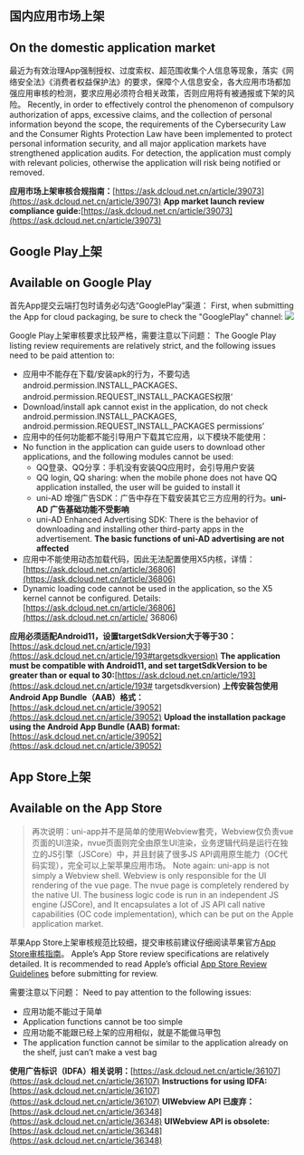 ## 国内应用市场上架
## On the domestic application market

最近为有效治理App强制授权、过度索权、超范围收集个人信息等现象，落实《网络安全法》《消费者权益保护法》的要求，保障个人信息安全，各大应用市场都加强应用审核的检测，要求应用必须符合相关政策，否则应用将有被通报或下架的风险。
Recently, in order to effectively control the phenomenon of compulsory authorization of apps, excessive claims, and the collection of personal information beyond the scope, the requirements of the Cybersecurity Law and the Consumer Rights Protection Law have been implemented to protect personal information security, and all major application markets have strengthened application audits. For detection, the application must comply with relevant policies, otherwise the application will risk being notified or removed.

**应用市场上架审核合规指南：**[https://ask.dcloud.net.cn/article/39073](https://ask.dcloud.net.cn/article/39073)
**App market launch review compliance guide:**[https://ask.dcloud.net.cn/article/39073](https://ask.dcloud.net.cn/article/39073)

## Google Play上架
## Available on Google Play

首先App提交云端打包时请务必勾选“GooglePlay”渠道：
First, when submitting the App for cloud packaging, be sure to check the "GooglePlay" channel:
![](https://dcloud-img.oss-cn-hangzhou.aliyuncs.com/uni-app/doc/channel-google.png)

Google Play上架审核要求比较严格，需要注意以下问题：
The Google Play listing review requirements are relatively strict, and the following issues need to be paid attention to:
- 应用中不能存在下载/安装apk的行为，不要勾选android.permission.INSTALL_PACKAGES、android.permission.REQUEST_INSTALL_PACKAGES权限‘
- Download/install apk cannot exist in the application, do not check android.permission.INSTALL_PACKAGES, android.permission.REQUEST_INSTALL_PACKAGES permissions’
- 应用中的任何功能都不能引导用户下载其它应用，以下模块不能使用：
- No function in the application can guide users to download other applications, and the following modules cannot be used:
  + QQ登录、QQ分享：手机没有安装QQ应用时，会引导用户安装
  + QQ login, QQ sharing: when the mobile phone does not have QQ application installed, the user will be guided to install it
  + uni-AD 增强广告SDK：广告中存在下载安装其它三方应用的行为。**uni-AD 广告基础功能不受影响**
  + uni-AD Enhanced Advertising SDK: There is the behavior of downloading and installing other third-party apps in the advertisement. **The basic functions of uni-AD advertising are not affected**
- 应用中不能使用动态加载代码，因此无法配置使用X5内核，详情：[https://ask.dcloud.net.cn/article/36806](https://ask.dcloud.net.cn/article/36806)
- Dynamic loading code cannot be used in the application, so the X5 kernel cannot be configured. Details: [https://ask.dcloud.net.cn/article/36806](https://ask.dcloud.net.cn/article/ 36806)

**应用必须适配Android11，设置targetSdkVersion大于等于30：**[https://ask.dcloud.net.cn/article/193](https://ask.dcloud.net.cn/article/193#targetsdkversion)
**The application must be compatible with Android11, and set targetSdkVersion to be greater than or equal to 30:**[https://ask.dcloud.net.cn/article/193](https://ask.dcloud.net.cn/article/193# targetsdkversion)
**上传安装包使用Android App Bundle（AAB）格式：**[https://ask.dcloud.net.cn/article/39052](https://ask.dcloud.net.cn/article/39052)
**Upload the installation package using the Android App Bundle (AAB) format:**[https://ask.dcloud.net.cn/article/39052](https://ask.dcloud.net.cn/article/39052)

## App Store上架
## Available on the App Store

>再次说明：uni-app并不是简单的使用Webview套壳，Webview仅负责vue页面的UI渲染，nvue页面则完全由原生UI渲染，业务逻辑代码是运行在独立的JS引擎（JSCore）中，并且封装了很多JS API调用原生能力（OC代码实现），完全可以上架苹果应用市场。
>Note again: uni-app is not simply a Webview shell. Webview is only responsible for the UI rendering of the vue page. The nvue page is completely rendered by the native UI. The business logic code is run in an independent JS engine (JSCore), and It encapsulates a lot of JS API call native capabilities (OC code implementation), which can be put on the Apple application market.

苹果App Store上架审核规范比较细，提交审核前建议仔细阅读苹果官方[App Store审核指南](https://developer.apple.com/cn/app-store/review/guidelines/)。
Apple’s App Store review specifications are relatively detailed. It is recommended to read Apple’s official [App Store Review Guidelines](https://developer.apple.com/cn/app-store/review/guidelines/) before submitting for review.

需要注意以下问题：
Need to pay attention to the following issues:
- 应用功能不能过于简单
- Application functions cannot be too simple
- 应用功能不能跟已经上架的应用相似，就是不能做马甲包
- The application function cannot be similar to the application already on the shelf, just can’t make a vest bag

**使用广告标识（IDFA）相关说明：**[https://ask.dcloud.net.cn/article/36107](https://ask.dcloud.net.cn/article/36107)
**Instructions for using IDFA:**[https://ask.dcloud.net.cn/article/36107](https://ask.dcloud.net.cn/article/36107)
**UIWebview API 已废弃：**[https://ask.dcloud.net.cn/article/36348](https://ask.dcloud.net.cn/article/36348)
**UIWebview API is obsolete:**[https://ask.dcloud.net.cn/article/36348](https://ask.dcloud.net.cn/article/36348)
